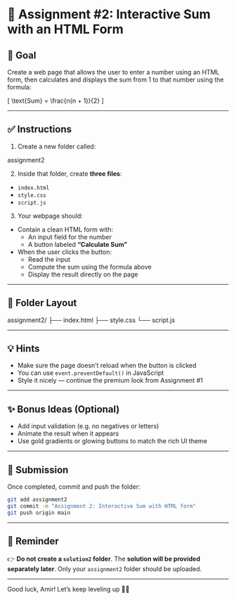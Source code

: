 # 📘 Assignment #2: Interactive Sum with an HTML Form

## 🎯 Goal

Create a web page that allows the user to enter a number using an HTML form, then calculates and displays the sum from 1 to that number using the formula:

\[
\text{Sum} = \frac{n(n + 1)}{2}
\]

---

## ✅ Instructions

1. Create a new folder called:

assignment2

2. Inside that folder, create **three files**:

- `index.html`
- `style.css`
- `script.js`

3. Your webpage should:

- Contain a clean HTML form with:
  - An input field for the number
  - A button labeled **“Calculate Sum”**
- When the user clicks the button:
  - Read the input
  - Compute the sum using the formula above
  - Display the result directly on the page

---

## 📁 Folder Layout

assignment2/
├── index.html
├── style.css
└── script.js

---

## 💡 Hints

- Make sure the page doesn’t reload when the button is clicked
- You can use `event.preventDefault()` in JavaScript
- Style it nicely — continue the premium look from Assignment #1

---

## ✨ Bonus Ideas (Optional)

- Add input validation (e.g. no negatives or letters)
- Animate the result when it appears
- Use gold gradients or glowing buttons to match the rich UI theme

---

## 📝 Submission

Once completed, commit and push the folder:

```bash
git add assignment2
git commit -m "Assignment 2: Interactive Sum with HTML form"
git push origin main
```

---

## 🚫 Reminder

👉 **Do not create a `solution2` folder**. The **solution will be provided separately later**.
Only your `assignment2` folder should be uploaded.

---

Good luck, Amir! Let’s keep leveling up 🚀👑
